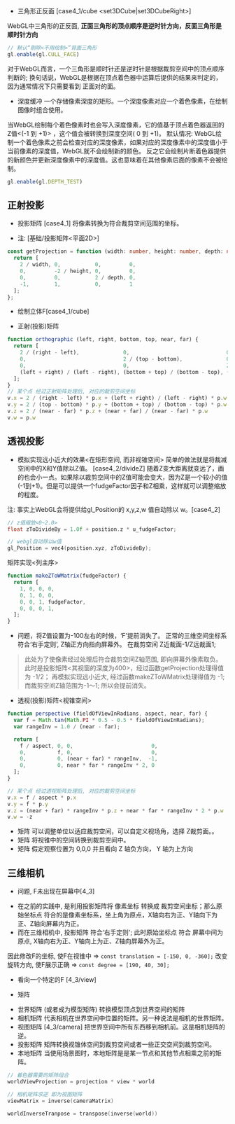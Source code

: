 * 三角形正反面  [case4_1/cube <set3DCube|set3DCubeRight>]

WebGL中三角形的正反面, **正面三角形的顶点顺序是逆时针方向，反面三角形是顺时针方向**
[]('./assets/三角形正反面.png')

```ts
// 默认“剔除<不用绘制>”背面三角形
gl.enable(gl.CULL_FACE)
```
对于WebGL而言，一个三角形是顺时针还是逆时针是根据裁剪空间中的顶点顺序判断的; 换句话说，WebGL是根据在顶点着色器中运算后提供的结果来判定的，因为通常情况下只需要看到 正面对的面。

* 深度缓冲
一个存储像素深度的矩形。一个深度像素对应一个着色像素，在绘制图像时组合使用。

当WebGL绘制每个着色像素时也会写入深度像素，它的值基于顶点着色器返回的Z值<(-1 到 +1)> ，这个值会被转换到深度空间( 0 到 +1)。
默认情况: WebGL绘制一个着色像素之前会检查对应的深度像素，如果对应的深度像素中的深度值小于当前像素的深度值，WebGL就不会绘制新的颜色。 反之它会绘制片断着色器提供的新颜色并更新深度像素中的深度值。这也意味着在其他像素后面的像素不会被绘制。
```ts
gl.enable(gl.DEPTH_TEST)
```

## 正射投影

* 投影矩阵 [case4_1]
将像素转换为符合裁剪空间范围的坐标。
- 注: [基础/投影矩阵<平面2D>]
```ts
const getProjection = function (width: number, height: number, depth: number){
  return [
    2 / width, 0,           0,         0,
    0,         -2 / height, 0,         0,
    0,         0,           2 / depth, 0,
    -1,        1,           0,         1
  ];
};
```

* 绘制立体F[case4_1/cube]

* 正射(投影)矩阵
```ts
function orthographic (left, right, bottom, top, near, far) {
  return [
    2 / (right - left),              0,                               0,                           0,
    0,                               2 / (top - bottom),              0,                           0,
    0,                               0,                               2 / (near - far),            0,
    (left + right) / (left - right), (bottom + top) / (bottom - top), (near + far) / (near - far), 1,
  ];
}
// 某个点 经过正射矩阵处理后, 对应的裁剪空间坐标
v.x = 2 / (right - left) * p.x + (left + right) / (left - right) * p.w
v.y = 2 / (top - bottom) * p.y + (bottom + top) / (bottom - top) * p.w
v.z = 2 / (near - far) * p.z + (near + far) / (near - far) * p.w
v.w = p.w
```

## 透视投影

* 模拟实现远小近大的效果<在矩形空间, 而非视锥空间>
简单的做法就是将裁减空间中的X和Y值除以Z值。 [case4_2/divideZ]
随着Z变大距离就变远了，画的也会小一点。如果除以裁剪空间中的Z值可能会变大，因为Z是一个较小的值(-1到+1)。但是可以提供一个fudgeFactor因子和Z相乘，这样就可以调整缩放的程度。

注: 事实上WebGL会将提供给gl_Position的 x,y,z,w 值自动除以 w。[case4_2]

```c++
// z值缩放<0~2.0>
float zToDivideBy = 1.0f + position.z * u_fudgeFactor;

// webgl自动除以w值
gl_Position = vec4(position.xyz, zToDivideBy);
```

矩阵实现<列主序>
```ts
function makeZToWMatrix(fudgeFactor) {
  return [
    1, 0, 0, 0,
    0, 1, 0, 0,
    0, 0, 1, fudgeFactor,
    0, 0, 0, 1,
  ];
}
```

- 问题，将Z值设置为-100左右的时候，‘F’提前消失了。
正常的三维空间坐标系符合‘右手定则’, Z轴正方向指向屏幕外。 在裁剪空间 Z近裁面-1/Z远裁面1;

> 此处为了使像素经过处理后符合裁剪空间Z轴范围, 即向屏幕外像素取负。
此时是投影矩阵<其视窗的深度为400>，经过函数getProjection处理得值为 -1/2；
再模拟实现远小近大, 经过函数makeZToWMatrix处理得值为 -1;
而裁剪空间Z轴范围为-1～1; 所以会提前消失。

* 透视(投影)矩阵<视锥空间>
```ts
function perspective (fieldOfViewInRadians, aspect, near, far) {
  var f = Math.tan(Math.PI * 0.5 - 0.5 * fieldOfViewInRadians);
  var rangeInv = 1.0 / (near - far);

  return [
    f / aspect, 0, 0,                         0,
    0,          f, 0,                         0,
    0,          0, (near + far) * rangeInv,  -1,
    0,          0, near * far * rangeInv * 2, 0
  ];
}

// 某个点 经过透视矩阵处理后, 对应的裁剪空间坐标
v.x = f / aspect * p.x
v.y = f * p.y
v.z = (near + far) * rangeInv * p.z + near * far * rangeInv * 2 * p.w
v.w = -z
```
- 矩阵 可以调整单位以适应裁剪空间，可以自定义视场角，选择 Z裁剪面。。
- 矩阵 将视锥中的空间转换到裁剪空间中。
- 矩阵 假定观察位置为 0,0,0 并且看向 Z 轴负方向， Y 轴为上方向

## 三维相机

* 问题, F未出现在屏幕中[4_3]
- 在之前的实践中, 是利用投影矩阵将 像素坐标 转换成 裁剪空间坐标；那么原始坐标点 符合的是像素坐标系，坐上角为原点，X轴向右为正、Y轴向下为正、Z轴向屏幕内为正。
- 而在三维相机中, 投影矩阵 符合‘右手定则'; 此时原始坐标点 符合 屏幕中间为 原点, X轴向右为正、Y轴向上为正、Z轴向屏幕外为正。

因此修改F的坐标, 使F在视锥中 => `const translation = [-150, 0, -360];`
改变旋转方向, 使F展示正确 => `const degree = [190, 40, 30];`

* 看向一个特定的F [4_3/view]

* 矩阵
- 世界矩阵<world matrix> (或者成为模型矩阵<model matrix>)
转换模型顶点到世界空间的矩阵
- 相机矩阵<camera matrix>
代表相机在世界空间中位置的矩阵。另一种说法是相机的世界矩阵。
- 视图矩阵<view matrix> [4_3/camera]
把世界空间中所有东西移到相机前。这是相机矩阵的逆。
- 投影矩阵<projection matrix>
矩阵转换视锥体空间到裁剪空间或者一些正交空间到裁剪空间。
- 本地矩阵<local matrix>
当使用场景图时，本地矩阵是是某一节点和其他节点相乘之前的矩阵。
```c++
// 着色器需要的矩阵组合
worldViewProjection = projection * view * world

// 相机矩阵求逆 即为视图矩阵
viewMatrix = inverse(cameraMatrix)

worldInverseTranpose = transpose(inverse(world))
```
